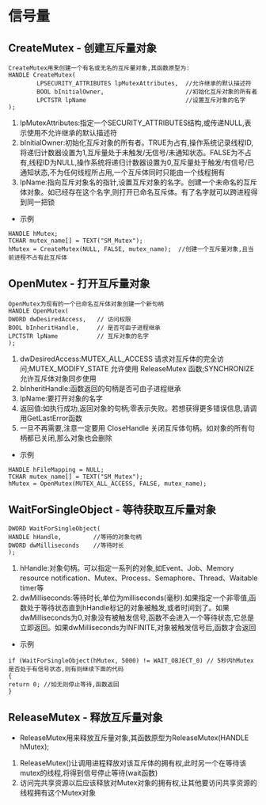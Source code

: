 # 信号量

## CreateMutex - 创建互斥量对象
```
CreateMutex用来创建一个有名或无名的互斥量对象,其函数原型为:  
HANDLE CreateMutex(  
        LPSECURITY_ATTRIBUTES lpMutexAttributes,  //允许继承的默认描述符  
        BOOL bInitialOwner,                       //初始化互斥对象的所有者  
        LPCTSTR lpName                            //设置互斥对象的名字  
);
```

1. lpMutexAttributes:指定一个SECURITY_ATTRIBUTES结构,或传递NULL,表示使用不允许继承的默认描述符
1. bInitialOwner:初始化互斥对象的所有者。TRUE为占有,操作系统记录线程ID,将递归计数器设置为1,互斥量处于未触发/无信号/未通知状态。FALSE为不占有,线程ID为NULL,操作系统将递归计数器设置为0,互斥量处于触发/有信号/已通知状态,不为任何线程所占用,一个互斥体同时只能由一个线程拥有  
1. lpName:指向互斥对象名的指针,设置互斥对象的名字。创建一个未命名的互斥体对象。如已经存在这个名字,则打开已命名互斥体。有了名字就可以跨进程得到同一把锁

* 示例

```
HANDLE hMutex;  
TCHAR mutex_name[] = TEXT("SM_Mutex");  
hMutex = CreateMutex(NULL, FALSE, mutex_name);  //创建一个互斥量对象,且当前进程不占有此互斥体
```

## OpenMutex - 打开互斥量对象
```
OpenMutex为现有的一个已命名互斥体对象创建一个新句柄  
HANDLE OpenMutex(  
DWORD dwDesiredAccess,   // 访问权限  
BOOL bInheritHandle,     // 是否可由子进程继承  
LPCTSTR lpName           // 互斥对象的名字  
);
```

1. dwDesiredAccess:MUTEX_ALL_ACCESS 请求对互斥体的完全访问;MUTEX_MODIFY_STATE 允许使用 ReleaseMutex 函数;SYNCHRONIZE 允许互斥体对象同步使用  
1. bInheritHandle:函数返回的句柄是否可由子进程继承  
1. lpName:要打开对象的名字  
1. 返回值:如执行成功,返回对象的句柄;零表示失败。若想获得更多错误信息,请调用GetLastError函数  
1. 一旦不再需要,注意一定要用 CloseHandle 关闭互斥体句柄。如对象的所有句柄都已关闭,那么对象也会删除  

* 示例

```
HANDLE hFileMapping = NULL;  
TCHAR mutex_name[] = TEXT("SM_Mutex");  
hMutex = OpenMutex(MUTEX_ALL_ACCESS, FALSE, mutex_name);  
```

## WaitForSingleObject - 等待获取互斥量对象
```
DWORD WaitForSingleObject(  
HANDLE hHandle,         //等待的对象句柄  
DWORD dwMilliseconds    //等待时长  
);
```

1. hHandle:对象句柄。可以指定一系列的对象,如Event、Job、Memory resource notification、Mutex、Process、Semaphore、Thread、Waitable timer等  
1. dwMilliseconds:等待时长,单位为milliseconds(毫秒).如果指定一个非零值,函数处于等待状态直到hHandle标记的对象被触发,或者时间到了。如果dwMilliseconds为0,对象没有被触发信号,函数不会进入一个等待状态,它总是立即返回。如果dwMilliseconds为INFINITE,对象被触发信号后,函数才会返回  

* 示例

```
if (WaitForSingleObject(hMutex, 5000) != WAIT_OBJECT_0) // 5秒内hMutex是否处于有信号状态,则有则继续下面的代码  
{  
return 0; //如无则停止等待,函数返回  
}  
```

## ReleaseMutex - 释放互斥量对象
* ReleaseMutex用来释放互斥量对象,其函数原型为ReleaseMutex(HANDLE hMutex);  

1. ReleaseMutex()让调用进程释放对该互斥体的拥有权,此时另一个在等待该mutex的线程,将得到信号停止等待(wait函数)  
1. 访问完共享资源以后应该释放对Mutex对象的拥有权,让其他要访问共享资源的线程拥有这个Mutex对象  
